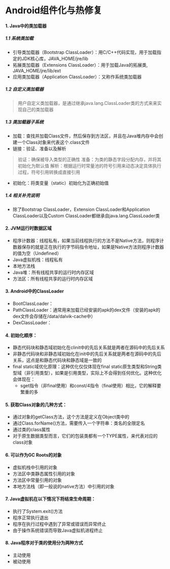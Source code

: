 #  Android组件化与热修复
#### 1. Java中的类加载器
##### 1.1 系统类加载
- 引导类加载器（Bootstrap ClassLoader）：用C/C++代码实现，用于加载指定的JDK核心库，JAVA_HOME/jre/lib
- 拓展类加载器（Extensions ClassLoader）：用于加载Java的拓展类, JAVA_HOME/jre/lib/ext
- 应用类加载器（Application ClassLoader）：又称作系统类加载器
##### 1.2 自定义类加载器
> 用户自定义类加载器，是通过继承java.lang.ClassLoader类的方式来来实现自己的类加载器
> 
##### 1.3 类加载器子系统
- 加载：查找并加载Class文件，然后保存到方法区，并且在Java堆内存中会创建一个Class对象来代表这个.class文件
- 链接：验证、准备以及解析
> 验证：确保被导入类型的正确性
> 准备：为类的静态字段分配内存，并将其初始化为默认值
> 解析：根据运行时常量池的符号引用来动态决定具体执行过程，符号引用转换成直接引用
- 初始化：将类变量（static）初始化为正确初始值

##### 1.4 相关补充说明
- 除了Bootstrap ClassLoader，Extension ClassLoader和Application ClassLoader以及Custom ClassLoader都继承自java.lang.ClassLoader类

#### 2. JVM运行时数据区域
- 程序计数器：线程私有，如果当前线程执行的方法不是Native方法，则程序计数器保存的就是正在执行的字节码指令地址，如果是Native方法则程序计数器的值为空（Undefined）
- Java虚拟机栈：线程私有
- 本地方法栈
- Java堆：所有线程共享的运行时内存区域
- 方法区：所有线程共享的运行时内存区域

#### 3. Android中的ClassLoader
- BootClassLoader：
- PathClassLoader：通常用来加载已经安装的apk的dex文件（安装的apk的dex文件会存储在/data/dalvik-cache中）
- DexClassLoader：

#### 4. 初始化顺序：
- 静态代码块和静态域初始化在clinit中的先后关系就是两者在源码中的先后关系
- 非静态代码块和非静态域初始化在init中的先后关系就是两者在源码中的先后关系，这点是和静态代码块和静态域是一致的
- final static域优化原理：这种优化仅仅体现在final static原生类型和String类型域（非引用类型），如果是引用类型，实际上不会得到任何优化。这种优化会体现在：
	- sget指令（非final使用）和const/4指令（final使用）相比，它的解释要繁重的多
	
#### 5. 获取Class对象的几种方式：
- 通过对象的getClass方法，这个方法是定义在Object类中的
- 通过Class.forName()方法，需要传入一个字符串：类名的全限定名
- 通过类的class属性
- 对于原生数据类型而言，它们的包装类都有一个TYPE属性，来代表对应的class对象

#### 6. 可以作为GC Roots的对象
- 虚拟机栈中引用的对象
- 方法区中类静态属性引用的对象
- 方法区中常量引用的对象
- 本地方法栈（即一般说的native方法）中引用的对象

#### 7. Java虚拟机在以下情况下将结束生命周期：
- 执行了System.exit()方法
- 程序正常执行退出
- 程序在执行过程中遇到了异常或错误而异常终止
- 由于操作系统错误而导致Java虚拟机进程终止

#### 8. Java程序对于类的使用分为两种方式
- 主动使用
-  被动使用
<!--stackedit_data:
eyJoaXN0b3J5IjpbMjAzMzYwNTkxMywxMjM0NTM2MDY3LC0xOD
Y0NzU5MzUsNjQ2OTYwODAzLC00MDEyMzE0NjQsLTIxMzIyMTkw
NzIsLTY1Mjc4MzU5OSwxNDM4MjQwNTE0LC0xMTI2Njc5MDgwXX
0=
-->